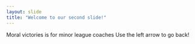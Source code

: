 ```yaml
---
layout: slide
title: "Welcome to our second slide!"
---
```

Moral victories is for minor league coaches
Use the left arrow to go back!
